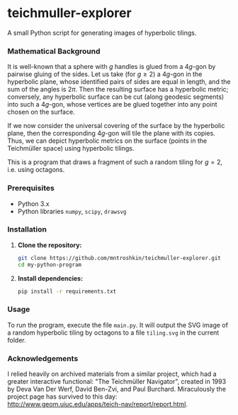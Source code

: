 # teichmuller-explorer
A small Python script for generating images of hyperbolic tilings.

### Mathematical Background

It is well-known that a sphere with $g$ handles is glued from a $4g$-gon by pairwise gluing of the sides. Let us take (for $g \geq 2$) a $4g$-gon in the hyperbolic plane, whose identified pairs of sides are equal in length, and the sum of the angles is $2\pi$. Then the resulting surface has a hyperbolic metric; conversely, any hyperbolic surface can be cut (along geodesic segments) into such a $4g$-gon, whose vertices are be glued together into any point chosen on the surface.

If we now consider the universal covering of the surface by the hyperbolic plane, then the corresponding $4g$-gon will tile the plane with its copies. Thus, we can depict hyperbolic metrics on the surface (points in the Teichmüller space) using hyperbolic tilings.

This is a program that draws a fragment of such a random tiling for $g=2$, i.e. using octagons.

### Prerequisites

* Python 3.x
* Python libraries `numpy`, `scipy`, `drawsvg`

### Installation

1. **Clone the repository:**
   
   ```bash
   git clone https://github.com/mntroshkin/teichmuller-explorer.git
   cd my-python-program
   ```

2. **Install dependencies:**
   ```bash
   pip install -r requirements.txt
   ```

### Usage

To run the program, execute the file `main.py`. It will output the SVG image of a random hyperbolic tiling by octagons to a file `tiling.svg` in the current folder.

### Acknowledgements

I relied heavily on archived materials from a similar project, which had a greater interactive functional: "The Teichmüller Navigator", created in 1993 by Deva Van Der Werf, David Ben-Zvi, and Paul Burchard. Miraculously the project page has survived to this day: http://www.geom.uiuc.edu/apps/teich-nav/report/report.html.
